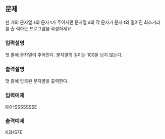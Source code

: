 ## 문제

한 개의 문자열 s와 문자 t가 주어지면 문자열 s의 각 문자가 문자 t와 떨어진 최소거리를 출 력하는 프로그램을 작성하세요.

### 입력설명

첫 줄에 문자열이 주어진다. 문자열의 길이는 100을 넘지 않는다.

### 출력설명

첫 줄에 압축된 문자열을 출력한다.

### 입력예제

KKHSSSSSSSE

### 출력예제

K2HS7E
